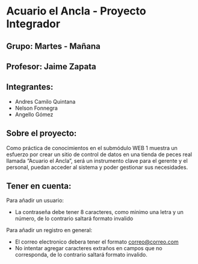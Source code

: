 # Acuario el Ancla - Proyecto Integrador

## Grupo: Martes - Mañana
## Profesor: Jaime Zapata
## Integrantes:

- Andres Camilo Quintana
- Nelson Fonnegra
- Angello Gómez


## Sobre el proyecto:

Como práctica de conocimientos en el submódulo WEB 1 muestra un esfuerzo por crear un sitio de control de datos en una tienda de peces real llamada “Acuario el Ancla”, será un instrumento clave para el gerente y el personal, puedan acceder al sistema y poder gestionar sus necesidades.

## Tener en cuenta:

Para añadir un usuario:
- La contraseña debe tener 8 caracteres, como minimo una letra y un número, de lo contrario saltará formato invalido

Para añadir un registro en general:
- El correo electronico debera tener el formato correo@correo.com
- No intentar agregar caracteres extraños en campos que no corresponda, de lo contrario saltará formato invalido.